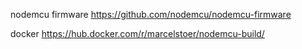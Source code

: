 
nodemcu firmware
https://github.com/nodemcu/nodemcu-firmware

docker
https://hub.docker.com/r/marcelstoer/nodemcu-build/


